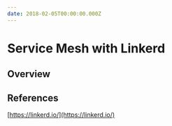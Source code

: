 ```yaml
---
date: 2018-02-05T00:00:00.000Z
---
```


# Service Mesh with Linkerd

## Overview



## References

[https://linkerd.io/](https://linkerd.io/)

